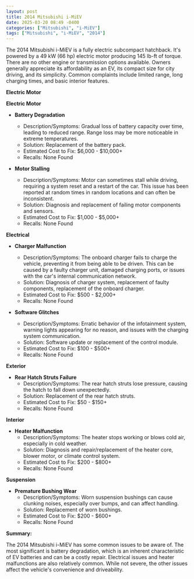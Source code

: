 ```yaml
---
layout: post
title: 2014 Mitsubishi i-MiEV
date: 2025-03-20 08:49 -0400
categories: ["Mitsubishi", "i-MiEV"]
tags: ["Mitsubishi", "i-MiEV", "2014"]
---
```

The 2014 Mitsubishi i-MiEV is a fully electric subcompact hatchback. It's powered by a 49 kW (66 hp) electric motor producing 145 lb-ft of torque. There are no other engine or transmission options available. Owners generally appreciate its affordability as an EV, its compact size for city driving, and its simplicity. Common complaints include limited range, long charging times, and basic interior features.

**Electric Motor**

**Electric Motor**
* **Battery Degradation**
    * Description/Symptoms: Gradual loss of battery capacity over time, leading to reduced range. Range loss may be more noticeable in extreme temperatures.
    * Solution: Replacement of the battery pack.
    * Estimated Cost to Fix: $6,000 - $10,000+
    * Recalls: None Found

* **Motor Stalling**
    * Description/Symptoms: Motor can sometimes stall while driving, requiring a system reset and a restart of the car. This issue has been reported at random times in random locations and can often be inconsistent.
    * Solution: Diagnosis and replacement of failing motor components and sensors.
    * Estimated Cost to Fix: $1,000 - $5,000+
    * Recalls: None Found

**Electrical**

* **Charger Malfunction**
    * Description/Symptoms: The onboard charger fails to charge the vehicle, preventing it from being able to be driven. This can be caused by a faulty charger unit, damaged charging ports, or issues with the car's internal communication network.
    * Solution: Diagnosis of charger system, replacement of faulty components, replacement of the onboard charger.
    * Estimated Cost to Fix: $500 - $2,000+
    * Recalls: None Found

* **Software Glitches**
    * Description/Symptoms: Erratic behavior of the infotainment system, warning lights appearing for no reason, and issues with the charging system communication.
    * Solution: Software update or replacement of the control module.
    * Estimated Cost to Fix: $100 - $500+
    * Recalls: None Found

**Exterior**

* **Rear Hatch Struts Failure**
    * Description/Symptoms: The rear hatch struts lose pressure, causing the hatch to fall down unexpectedly.
    * Solution: Replacement of the rear hatch struts.
    * Estimated Cost to Fix: $50 - $150+
    * Recalls: None Found

**Interior**

* **Heater Malfunction**
    * Description/Symptoms: The heater stops working or blows cold air, especially in cold weather.
    * Solution: Diagnosis and repair/replacement of the heater core, blower motor, or climate control system.
    * Estimated Cost to Fix: $200 - $800+
    * Recalls: None Found

**Suspension**

* **Premature Bushing Wear**
    * Description/Symptoms: Worn suspension bushings can cause clunking noises, especially over bumps, and can affect handling.
    * Solution: Replacement of worn bushings.
    * Estimated Cost to Fix: $200 - $600+
    * Recalls: None Found

**Summary:**

The 2014 Mitsubishi i-MiEV has some common issues to be aware of. The most significant is battery degradation, which is an inherent characteristic of EV batteries and can be a costly repair. Electrical issues and heater malfunctions are also relatively common. While not severe, the other issues affect the vehicle's convenience and driveability.


